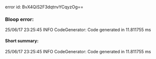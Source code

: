 error id: BvX4QiS2F3dqtnvYCqyzOg==
### Bloop error:

25/06/17 23:25:45 INFO CodeGenerator: Code generated in 11.811755 ms
#### Short summary: 

25/06/17 23:25:45 INFO CodeGenerator: Code generated in 11.811755 ms